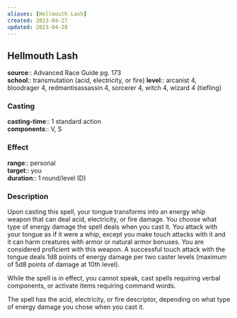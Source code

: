 ```yaml
---
aliases: [Hellmouth Lash]
created: 2023-04-27
updated: 2023-04-28
---
```


## Hellmouth Lash

**source**:: Advanced Race Guide pg. 173  
**school**:: transmutation (acid, electricity, or fire)
**level**:: arcanist 4, bloodrager 4, redmantisassassin 4, sorcerer 4, witch 4, wizard 4 (tiefling)

### Casting

**casting-time**:: 1 standard action  
**components**:: V, S

### Effect

**range**:: personal  
**target**:: you  
**duration**:: 1 round/level (D)

### Description

Upon casting this spell, your tongue transforms into an energy whip weapon that can deal acid, electricity, or fire damage. You choose what type of energy damage the spell deals when you cast it. You attack with your tongue as if it were a whip, except you make touch attacks with it and it can harm creatures with armor or natural armor bonuses. You are considered proficient with this weapon. A successful touch attack with the tongue deals 1d8 points of energy damage per two caster levels (maximum of 5d8 points of damage at 10th level).  
  
While the spell is in effect, you cannot speak, cast spells requiring verbal components, or activate items requiring command words.  
  
The spell has the acid, electricity, or fire descriptor, depending on what type of energy damage you chose when you cast it.
